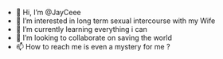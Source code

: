 - 👋 Hi, I’m @JayCeee
- 👀 I’m interested in long term sexual intercourse with my Wife
- 🌱 I’m currently learning everything i can
- 💞️ I’m looking to collaborate on saving the world
- 📫 How to reach me is even a mystery for me ?

<!---
JayCeee/JayCeee is a ✨ special ✨ repository because its `README.md` (this file) appears on your GitHub profile.
You can click the Preview link to take a look at your changes.
--->
